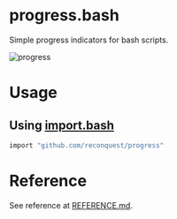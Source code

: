 # progress.bash

Simple progress indicators for bash scripts.

![progress](https://cloud.githubusercontent.com/assets/674812/15178616/69d30d32-1798-11e6-96e1-6aa32b3435c0.gif)

# Usage

## Using [import.bash](https://github.com/reconquest/import.bash)

```bash
import "github.com/reconquest/progress"
```

# Reference

See reference at [REFERENCE.md](REFERENCE.md).
